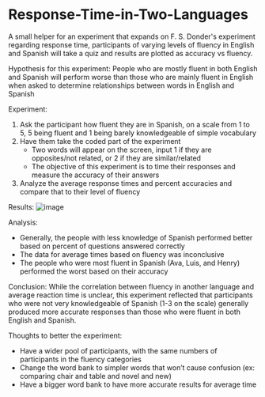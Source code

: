 # Response-Time-in-Two-Languages
A small helper for an experiment that expands on F. S. Donder's experiment regarding response time, participants of 
varying levels of fluency in English and Spanish will take a quiz and results are plotted as accuracy vs fluency.

Hypothesis for this experiment: People who are mostly fluent in both English and Spanish will perform worse than those
who are mainly fluent in English when asked to determine relationships between words in English and Spanish

Experiment: 
1) Ask the participant how fluent they are in Spanish, on a scale from 1 to 5, 5 being fluent and 1 being barely
   knowledgeable of simple vocabulary
3) Have them take the coded part of the experiment
    - Two words will appear on the screen, input 1 if they are opposites/not related, or 2 if they are similar/related
    - The objective of this experiment is to time their responses and measure the accuracy of their answers
4) Analyze the average response times and percent accuracies and compare that to their level of fluency


Results:
![image](https://github.com/crispyn4cho/Response-Time-in-Two-Languages/assets/114611209/38c9b536-077e-4861-96f9-0aef4dfc93c3)


Analysis:
- Generally, the people with less knowledge of Spanish performed better based on percent of questions answered correctly
- The data for average times based on fluency was inconclusive
- The people who were most fluent in Spanish (Ava, Luis, and Henry) performed the worst based on their accuracy

Conclusion:
While the correlation between fluency in another language and average reaction time is unclear, this experiment reflected 
that participants who were not very knowledgeable of Spanish (1-3 on the scale) generally produced more accurate responses
than those who were fluent in both English and Spanish.

Thoughts to better the experiment:
- Have a wider pool of participants, with the same numbers of participants in the fluency categories
- Change the word bank to simpler words that won’t cause confusion (ex: comparing chair and table and novel and new)
- Have a bigger word bank to have more accurate results for average time

